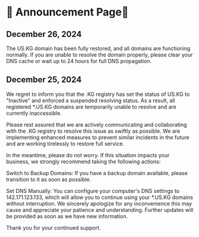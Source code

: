 # 📢 Announcement Page📢  
## December 26, 2024

The US.KG domain has been fully restored, and all domains are functioning normally. If you are unable to resolve the domain properly, please clear your DNS cache or wait up to 24 hours for full DNS propagation.

## December 25, 2024

We regret to inform you that the .KG registry has set the status of US.KG to "Inactive" and enforced a suspended resolving status. As a result, all registered *.US.KG domains are temporarily unable to resolve and are currently inaccessible.

Please rest assured that we are actively communicating and collaborating with the .KG registry to resolve this issue as swiftly as possible. We are implementing enhanced measures to prevent similar incidents in the future and are working tirelessly to restore full service.

In the meantime, please do not worry. If this situation impacts your business, we strongly recommend taking the following actions:

Switch to Backup Domains: If you have a backup domain available, please transition to it as soon as possible.

Set DNS Manually: You can configure your computer's DNS settings to 142.171.123.133, which will allow you to continue using your *.US.KG domains without interruption.
We sincerely apologize for any inconvenience this may cause and appreciate your patience and understanding. Further updates will be provided as soon as we have new information.

Thank you for your continued support.
